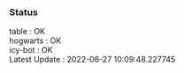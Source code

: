 ### Status


table : OK  
hogwarts : OK  
icy-bot : OK  
Latest Update : 2022-06-27 10:09:48.227745
